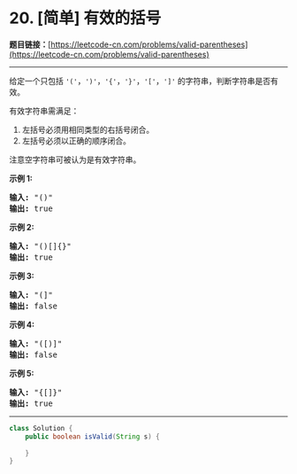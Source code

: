 # 20. [简单] 有效的括号

**题目链接：**[https://leetcode-cn.com/problems/valid-parentheses](https://leetcode-cn.com/problems/valid-parentheses)

---

<div class="content__1Y2H">
 <div class="notranslate">
  <p>给定一个只包括 <code>'('</code>，<code>')'</code>，<code>'{'</code>，<code>'}'</code>，<code>'['</code>，<code>']'</code>&nbsp;的字符串，判断字符串是否有效。</p> 
  <p>有效字符串需满足：</p> 
  <ol> 
   <li>左括号必须用相同类型的右括号闭合。</li> 
   <li>左括号必须以正确的顺序闭合。</li> 
  </ol> 
  <p>注意空字符串可被认为是有效字符串。</p> 
  <p><strong>示例 1:</strong></p> 
  <pre class="language-text"><strong>输入:</strong> "()"
<strong>输出:</strong> true
</pre> 
  <p><strong>示例&nbsp;2:</strong></p> 
  <pre class="language-text"><strong>输入:</strong> "()[]{}"
<strong>输出:</strong> true
</pre> 
  <p><strong>示例&nbsp;3:</strong></p> 
  <pre class="language-text"><strong>输入:</strong> "(]"
<strong>输出:</strong> false
</pre> 
  <p><strong>示例&nbsp;4:</strong></p> 
  <pre class="language-text"><strong>输入:</strong> "([)]"
<strong>输出:</strong> false
</pre> 
  <p><strong>示例&nbsp;5:</strong></p> 
  <pre class="language-text"><strong>输入:</strong> "{[]}"
<strong>输出:</strong> true</pre> 
 </div>
</div>

---

```java
class Solution {
    public boolean isValid(String s) {
        
    }
}
```
